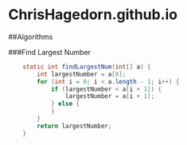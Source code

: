# ChrisHagedorn.github.io

##Algorithms

###Find Largest Number

```java
    static int findLargestNum(int[] a) {
        int largestNumber = a[0];
        for (int i = 0; i < a.length - 1; i++) {
            if (largestNumber < a[i + 1]) {
                largestNumber = a[i + 1];
            } else {
            }
        }
        return largestNumber;
    }
```
